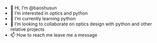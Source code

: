 - 👋 Hi, I’m @baoshusun
- 👀 I’m interested in optics and python
- 🌱 I’m currently learning python
- 💞️ I’m looking to collaborate on optics design with python and other relative projects
- 📫 How to reach me leave me a message

<!---
baoshusun/baoshusun is a ✨ special ✨ repository because its `README.md` (this file) appears on your GitHub profile.
You can click the Preview link to take a look at your changes.
--->
